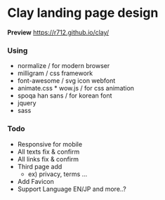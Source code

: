 # Clay landing page design

**Preview** https://r712.github.io/clay/


### Using

- normalize / for modern browser
- milligram / css framework
- font-awesome / svg icon webfont
- animate.css * wow.js / for css animation
- spoqa han sans / for korean font
- jquery
- sass


### Todo

- Responsive for mobile
- All texts fix & confirm
- All links fix & confirm
- Third page add
  - ex) privacy, terms ...
- Add Favicon
- Support Language EN/JP and more..?
